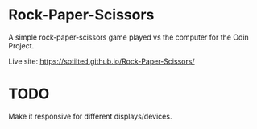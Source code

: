 # Rock-Paper-Scissors
A simple rock-paper-scissors game played vs the computer for the Odin Project.

Live site: https://sotilted.github.io/Rock-Paper-Scissors/

# TODO
Make it responsive for different displays/devices.